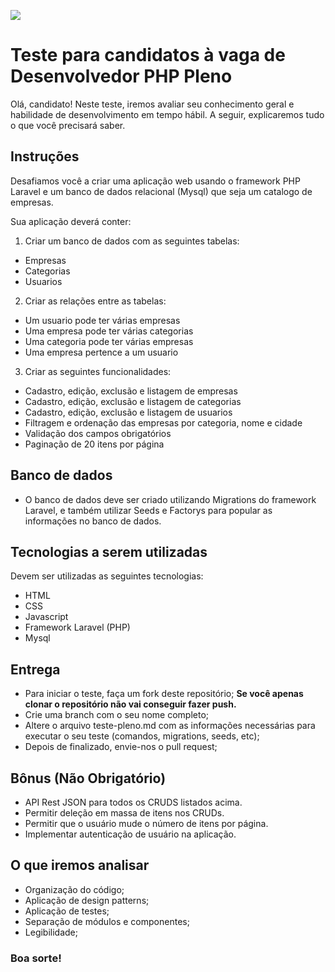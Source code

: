 [![](https://meeventos.com.br/images/logo.png)](https://meeventos.com.br)

# Teste para candidatos à vaga de Desenvolvedor PHP Pleno

Olá, candidato! Neste teste, iremos avaliar seu conhecimento geral e habilidade de desenvolvimento em tempo hábil. A seguir, explicaremos tudo o que você precisará saber.

## Instruções

Desafiamos você a criar uma aplicação web usando o framework PHP Laravel e um banco de dados relacional (Mysql) que seja um catalogo de empresas.

Sua aplicação deverá conter:

1) Criar um banco de dados com as seguintes tabelas:
- Empresas
- Categorias
- Usuarios

2) Criar as relações entre as tabelas:
- Um usuario pode ter várias empresas 
- Uma empresa pode ter várias categorias
- Uma categoria pode ter várias empresas
- Uma empresa pertence a um usuario

3) Criar as seguintes funcionalidades:
- Cadastro, edição, exclusão e listagem de empresas
- Cadastro, edição, exclusão e listagem de categorias
- Cadastro, edição, exclusão e listagem de usuarios
- Filtragem e ordenação das empresas por categoria, nome e cidade
- Validação dos campos obrigatórios
- Paginação de 20 itens por página

## Banco de dados

- O banco de dados deve ser criado utilizando Migrations do framework Laravel, e também utilizar Seeds e Factorys para popular as informações no banco de dados.

## Tecnologias a serem utilizadas

Devem ser utilizadas as seguintes tecnologias:

- HTML
- CSS
- Javascript
- Framework Laravel (PHP)
- Mysql

## Entrega

- Para iniciar o teste, faça um fork deste repositório; **Se você apenas clonar o repositório não vai conseguir fazer push.**
- Crie uma branch com o seu nome completo;
- Altere o arquivo teste-pleno.md com as informações necessárias para executar o seu teste (comandos, migrations, seeds, etc);
- Depois de finalizado, envie-nos o pull request;

## Bônus (Não Obrigatório)

- API Rest JSON para todos os CRUDS listados acima.
- Permitir deleção em massa de itens nos CRUDs.
- Permitir que o usuário mude o número de itens por página.
- Implementar autenticação de usuário na aplicação.

## O que iremos analisar

- Organização do código;
- Aplicação de design patterns;
- Aplicação de testes;
- Separação de módulos e componentes;
- Legibilidade;

### Boa sorte!